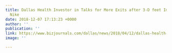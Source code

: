 ```yaml
---
title: Dallas Health Investor in Talks for More Exits after 3-D feet Imager Sold to
  Nike
date: 2018-12-07 17:13:23 +0000
author: ''
publication: ''
link: https://www.bizjournals.com/dallas/news/2018/04/12/dallas-health-investor-in-talks-for-more-exits.html
image: ''

---
```


